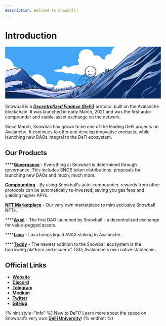 ```yaml
---
description: Welcome to Snowball!
---
```


# Introduction

![](.gitbook/assets/Banner.jfif)

Snowball is a [_**Decentralized Finance (DeFi)**_](resources/defi-glossary.md#decentralized-finance-defi) protocol built on the Avalanche blockchain. It was launched in early March, 2021 and was the first auto-compounder and stable-asset exchange on the network.

Since March, Snowball has grown to be one of the leading DeFi projects on Avalanche. It continues to offer and develop innovative products, while launching new DAOs integral to the DeFi ecosystem.

## Our Products

****[**Governance**](governance/snob.md) - Everything at Snowball is determined through governance. This includes SNOB token distributions, proposals for launching new DAOs and much, much more.

[**Compounding**](our-products/compounding.md) - By using Snowball's auto-compounder, rewards from other protocols can be automatically re-invested, saving you gas fees and yielding higher APYs.

[**NFT Marketplace**](our-products/nft-marketplace.md) - Our very own marketplace to mint exclusive Snowball NFTs.

****[**Axial**](our-products/axial.md) - The first DAO launched by Snowball - a decentralized exchange for value-pegged assets.

****[**Lava**](our-products/lava.md) - Lava brings liquid AVAX staking to Avalanche.

****[**Teddy**](our-products/teddy.md) - The newest addition to the Snowball ecosystem is the borrowing platform and issuer of TSD; Avalanche's own native stablecoin.

## Official Links

* [**Website**](https://app.snowball.network)
* [**Discord**](https://discord.gg/BGpEHvehMz)
* [**Telegram**](https://t.me/throwsnowballs)
* [**Medium**](https://medium.com/snowball-finance)
* [**Twitter**](https://twitter.com/snowballdefi)
* [**GitHub**](https://github.com/Snowball-Finance)

{% hint style="info" %}
New to DeFi? Learn more about the space on Snowball's very own [**DeFi University**](defi-university/introduction.md)!
{% endhint %}
